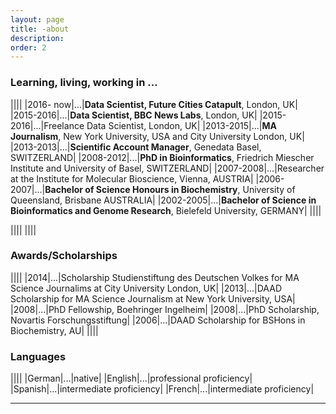 ```yaml
---
layout: page
title: -about
description: 
order: 2
---
```


### Learning, living, working in ...

||||
|2016- now|...|**Data Scientist, Future Cities Catapult**, London, UK|
|2015-2016|...|**Data Scientist, BBC News Labs**, London, UK|
|2015-2016|...|Freelance Data Scientist, London, UK|
|2013-2015|...|**MA Journalism**, New York University, USA and City University London, UK|
|2013-2013|...|**Scientific Account Manager**, Genedata Basel, SWITZERLAND|
|2008-2012|...|**PhD in Bioinformatics**, Friedrich Miescher Institute and University of Basel, SWITZERLAND|
|2007-2008|...|Researcher at the Institute for Molecular Bioscience, Vienna, AUSTRIA|
|2006-2007|...|**Bachelor of Science Honours in Biochemistry**, University of Queensland, Brisbane AUSTRALIA|
|2002-2005|...|**Bachelor of Science in Bioinformatics and Genome Research**, Bielefeld University, GERMANY|
||||

<!--
<div class="wrapper">

    <div><img class="citylogo" href="{{ page.baseurl }}" style="background-image: url('{{ site.baseurl }}img/etc/Brisbane.png')">
    <div class="cityname">Brisbane, AU</div></div>

    <div><img class="citylogo" href="{{ page.baseurl }}" style="background-image: url('{{ site.baseurl }}img/etc/Wien.png')">
    <div class="cityname">Vienna, AT</div></div>


    <div><img class="citylogo" href="{{ page.baseurl }}" style="background-image: url('{{ site.baseurl }}img/etc/Basel.png')">
    <div class="cityname">Basel, CH</div></div>

    <div><img class="citylogo" href="{{ page.baseurl }}" style="background-image: url('{{ site.baseurl }}img/etc/Brooklyn.png')">
    <div class="cityname">New York, US</div></div>

    <div><img class="citylogo" href="{{ page.baseurl }}" style="background-image: url('{{ site.baseurl }}img/etc/London.png')">
    <div class="cityname">London, UK</div></div>

</div>
-->


||||
||||

### Awards/Scholarships

||||
|2014|...|Scholarship Studienstiftung des Deutschen Volkes for MA Science Journalims at City University London, UK|
|2013|...|DAAD Scholarship for MA Science Journalism at New York University, USA|
|2008|...|PhD Fellowship, Boehringer Ingelheim|
|2008|...|PhD Scholarship, Novartis Forschungsstiftung|
|2006|...|DAAD Scholarship for BSHons in Biochemistry, AU|
||||


### Languages

||||
|German|...|native|
|English|...|professional proficiency|
|Spanish|...|intermediate proficiency|
|French|...|intermediate proficiency|

---






